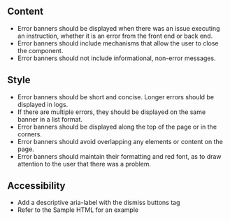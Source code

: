 
## Content

* Error banners should be displayed when there was an issue executing an instruction, whether it is an error from
the front end or back end.
* Error banners should include mechanisms that allow the user to close the component.
* Error banners should not include informational, non-error messages.


## Style
* Error banners should be short and concise. Longer errors should be displayed in logs.
* If there are multiple errors, they should be displayed on the same banner in a list format.
* Error banners should be displayed along the top of the page or in the corners.
* Error banners should avoid overlapping any elements or content on the page.
* Error banners should maintain their formatting and red font, as to draw attention to the user that there was a problem.

## Accessibility
* Add a descriptive aria-label with the dismiss buttons tag 
* Refer to the Sample HTML for an example